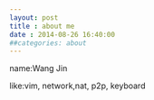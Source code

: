 ```yaml
---
layout: post
title : about me
date : 2014-08-26 16:40:00
##categories: about
---
```


name:Wang Jin

like:vim, network,nat, p2p, keyboard
